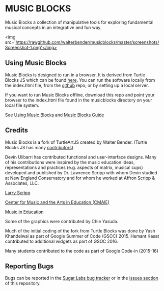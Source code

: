 MUSIC BLOCKS
============

Music Blocks a collection of manipulative tools for exploring
fundamental musical concepts in an integrative and fun way.

<img
src='https://rawgithub.com/walterbender/musicblocks/master/screenshots/Screenshot-1.png'</img>


Using Music Blocks
------------------

Music Blocks is designed to run in a browser. It is derived from
Turtle Blocks JS which can be found
[here](https://github.com/walterbender/turtleblocksjs). You can run
the software locally from the index.html file, from the
[github](http://walterbender.github.io/musicblocks/) repo, or by setting up a
local server.

If you want to run Music Blocks offline, download this repo and point
your browser to the index.html file found in the musicblocks directory
on your local file system.

See [Using Music
Blocks](http://github.com/walterbender/musicblocks/tree/master/documentation) and [Music Blocks Guide](http://github.com/walterbender/musicblocks/tree/master/guide)

Credits
-------

Music Blocks is a fork of TurtleArtJS created by Walter
Bender. (Turtle Blocks JS has many
[contributors](https://github.com/walterbender/turtleblocksjs/graphs/contributors)).

Devin Ulibarri has contributed functional and user-interface
designs. Many of his contributions were inspired by the music
education ideas, representations and practices (e.g. aspects of
matrix, musical cups) developed and published by Dr. Lawrence Scripp
with whom Devin studied at New England Conservatory and for whom he
worked at Affron Scripp & Associates, LLC.

[Larry Scripp](http://www.larryscripp.net/)

[Center for Music and the Arts in Education (CMAIE)](http://centerformie.org/)

[Music in Education](http://music-in-education.org/)

Some of the graphics were contributed by Chie Yasuda.

Much of the initial coding of the fork from Turtle Blocks was done by
Yash Khandelwal as part of Google Summer of Code (GSOC) 2015. Hemant
Kasat contributed to additional widgets as part of GSOC 2016.

Many students contributed to the code as part of Google Code-in (2015-16)

Reporting Bugs
--------------

Bugs can be reported in the [Sugar Labs bug
tracker](https://bugs.sugarlabs.org/newticket?component=Turtleart) or
in the [issues
section](https://github.com/walterbender/musicblocks/issues) of this
repository.
